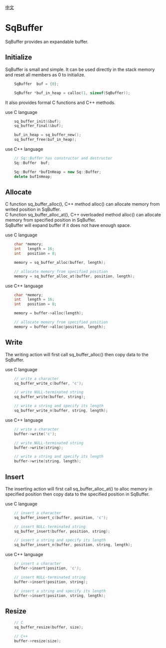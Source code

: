 [中文](SqBuffer.cn.md)

# SqBuffer

SqBuffer provides an expandable buffer.

## Initialize

SqBuffer is small and simple. It can be used directly in the stack memory and reset all members as 0 to initialize.

```c
	SqBuffer  buf = {0};

	SqBuffer *buf_in_heap = calloc(1, sizeof(SqBuffer));
```

It also provides formal C functions and C++ methods.  
  
use C language

```c
	sq_buffer_init(&buf);
	sq_buffer_final(&buf);

	buf_in_heap = sq_buffer_new();
	sq_buffer_free(buf_in_heap);
```

use C++ language

```c++
	// Sq::Buffer has constructor and destructor
	Sq::Buffer  buf;

	Sq::Buffer *bufInHeap = new Sq::Buffer;
	delete bufInHeap;
```

## Allocate

C function sq_buffer_alloc(), C++ method alloc() can allocate memory from writed position in SqBuffer.  
C function sq_buffer_alloc_at(), C++ overloaded method alloc() can allocate memory from specified position in SqBuffer.  
SqBuffer will expand buffer if it does not have enough space.  
  
use C language

```c
	char *memory;
	int   length = 16;
	int   position = 8;

	memory = sq_buffer_alloc(buffer, length);

	// allocate memory from specified position
	memory = sq_buffer_alloc_at(buffer, position, length);
```

use C++ language

```c++
	char *memory;
	int   length = 16;
	int   position = 8;

	memory = buffer->alloc(length);

	// allocate memory from specified position
	memory = buffer->alloc(position, length);
```

## Write

The writing action will first call sq_buffer_alloc() then copy data to the SqBuffer.  
  
use C language

```c
	// write a character
	sq_buffer_write_c(buffer, 'c');

	// write NULL-terminated string
	sq_buffer_write(buffer, string);

	// write a string and specify its length
	sq_buffer_write_n(buffer, string, length);
```

use C++ language

```c++
	// write a character
	buffer->write('c');

	// write NULL-terminated string
	buffer->write(string);

	// write a string and specify its length
	buffer->write(string, length);
```

## Insert

The inserting action will first call sq_buffer_alloc_at() to alloc memory in specified position then copy data to the specified position in SqBuffer.  
  
use C language

```c
	// insert a character
	sq_buffer_insert_c(buffer, position, 'c');

	// insert NULL-terminated string
	sq_buffer_insert(buffer, position, string);

	// insert a string and specify its length
	sq_buffer_insert_n(buffer, position, string, length);
```

use C++ language

```c++
	// insert a character
	buffer->insert(position, 'c');

	// insert NULL-terminated string
	buffer->insert(position, string);

	// insert a string and specify its length
	buffer->insert(position, string, length);
```

## Resize

```c++
	// C
	sq_buffer_resize(buffer, size);

	// C++
	buffer->resize(size);
```

